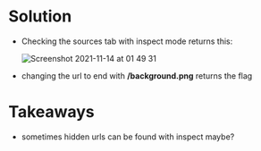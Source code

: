 # Solution


- Checking the sources tab with inspect mode returns this:

  ![Screenshot 2021-11-14 at 01 49 31](https://user-images.githubusercontent.com/74051842/141663388-a9208c9f-adc6-4a47-8715-5ca237523bb2.png)

- changing the url to end with **/background.png** returns the flag

# Takeaways

- sometimes hidden urls can be found with inspect maybe?
